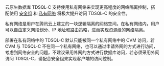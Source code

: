 云原生数据库 TDSQL-C 支持使用私有网络来实现更高程度的网络隔离控制，搭配使用 [安全组](https://cloud.tencent.com/document/product/213/12452) 和 [私有网络](https://cloud.tencent.com/document/product/215/20046) 将极大提升访问 TDSQL-C 的安全性。

私有网络是用户在腾讯云上建立的一块逻辑隔离的网络空间。在私有网络内，用户可以自由定义网段划分、IP 地址和路由策略，进而实现资源级的网络隔离。

部署在私有网络中的 TDSQL-C 默认只能被同一个私有网络中的 CVM 访问，若 CVM 与 TDSQL-C 不在同一个私有网络，也可以通过申请外网的方式进行访问，考虑到网络安全的问题，不建议采用外网的方式进行数据库访问，若必须采用外网访问 TDSQL-C，请配合安全组来实现客户端的访问控制。

